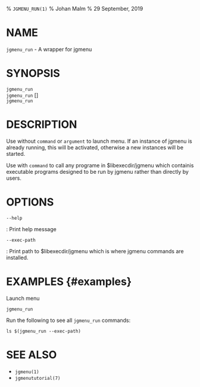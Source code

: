 % `JGMENU_RUN(1)`
% Johan Malm
% 29 September, 2019

# NAME

`jgmenu_run` - A wrapper for jgmenu

# SYNOPSIS

`jgmenu_run`  
`jgmenu_run` <command> \[<args>]  
`jgmenu_run` <options>  

# DESCRIPTION

Use without `command` or `argument` to launch menu. If an instance of jgmenu
is already running, this will be activated, otherwise a new instances will be
started.

Use with `command` to call any programe in $libexecdir/jgmenu which containis
executable programs designed to be run by jgmenu rather than directly by
users.

# OPTIONS

`--help`

:   Print help message

`--exec-path`

:   Print path to $libexecdir/jgmenu which is where jgmenu commands are
    installed.


# EXAMPLES {#examples}

Launch menu

    jgmenu_run

Run the following to see all `jgmenu_run` commands:

    ls $(jgmenu_run --exec-path)

# SEE ALSO

- `jgmenu(1)`
- `jgmenututorial(7)`
